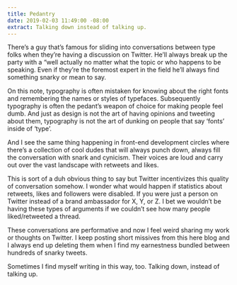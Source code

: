 ```yaml
---
title: Pedantry
date: 2019-02-03 11:49:00 -08:00
extract: Talking down instead of talking up.
---
```


There’s a guy that’s famous for sliding into conversations between type folks when they’re having a discussion on Twitter. He’ll always break up the party with a “well actually no matter what the topic or who happens to be speaking. Even if they’re the foremost expert in the field he’ll always find something snarky or mean to say.

On this note, typography is often mistaken for knowing about the right fonts and remembering the names or styles of typefaces. Subsequently typography is often the pedant’s weapon of choice for making people feel dumb. And just as design is not the art of having opinions and tweeting about them, typography is not the art of dunking on people that say ‘fonts’ inside of ‘type’.

And I see the same thing happening in front-end development circles where there’s a collection of cool dudes that will always punch down, always fill the conversation with snark and cynicism. Their voices are loud and carry out over the vast landscape with retweets and likes.

This is sort of a duh obvious thing to say but Twitter incentivizes this quality of conversation somehow. I wonder what would happen if statistics about retweets, likes and followers were disabled. If you were just a person on Twitter instead of a brand ambassador for X, Y, or Z.  I bet we wouldn’t be having these types of arguments if we couldn’t see how many people liked/retweeted a thread.

These conversations are performative and now I feel weird sharing my work or thoughts on Twitter. I keep posting short missives from this here blog and I always end up deleting them when I find my earnestness bundled between hundreds of snarky tweets.

Sometimes I find myself writing in this way, too. Talking down, instead of talking up. 

